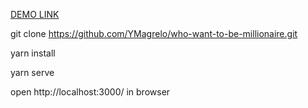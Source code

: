 [DEMO LINK](https://YMagrelo.github.io/react_phone-catalog/)

git clone https://github.com/YMagrelo/who-want-to-be-millionaire.git

yarn install

yarn serve

open http://localhost:3000/ in browser
